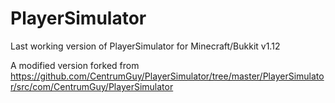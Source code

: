 # PlayerSimulator
Last working version of PlayerSimulator for Minecraft/Bukkit v1.12

A modified version forked from https://github.com/CentrumGuy/PlayerSimulator/tree/master/PlayerSimulator/src/com/CentrumGuy/PlayerSimulator

